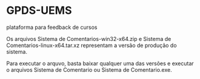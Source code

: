 # GPDS-UEMS
plataforma para feedback de cursos

Os arquivos Sistema de Comentarios-win32-x64.zip e Sistema de Comentarios-linux-x64.tar.xz representam a versão de produção do sistema.

Para executar o arquvo, basta baixar qualquer uma das versões e executar o arquivos Sistema de Comentario ou Sistema de Comentario.exe.
